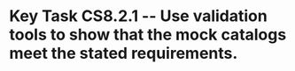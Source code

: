 # Key Task CS8.2.1 -- Use validation tools to show that the mock catalogs meet the stated requirements.
